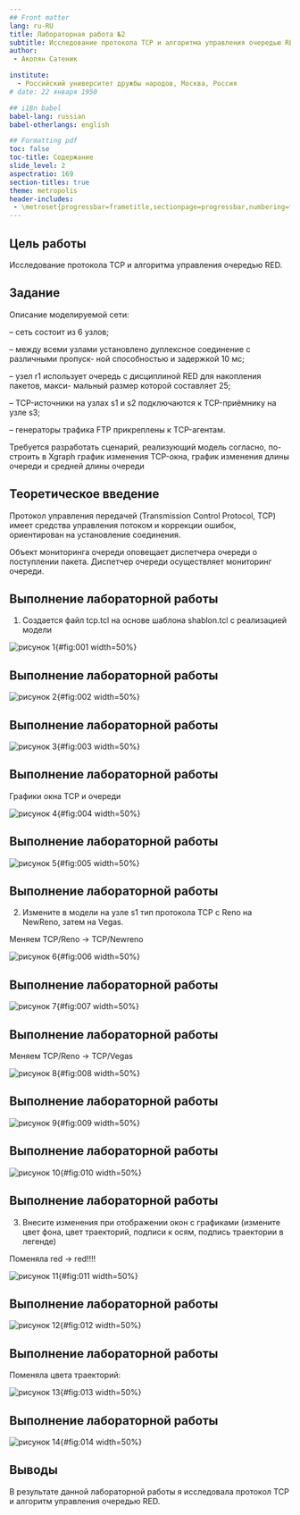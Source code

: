 ```yaml
---
## Front matter
lang: ru-RU
title: Лабораторная работа №2
subtitle: Исследование протокола TCP и алгоритма управления очередью RED
author: 
 - Акопян Сатеник

institute:
  - Российский университет дружбы народов, Москва, Россия
# date: 22 января 1950

## i18n babel
babel-lang: russian
babel-otherlangs: english

## Formatting pdf
toc: false
toc-title: Содержание
slide_level: 2
aspectratio: 169
section-titles: true
theme: metropolis
header-includes:
 - \metroset{progressbar=frametitle,sectionpage=progressbar,numbering=fraction}
---
```


## Цель работы

Исследование протокола TCP и алгоритма управления очередью RED.

## Задание

Описание моделируемой сети:

– сеть состоит из 6 узлов;

– между всеми узлами установлено дуплексное соединение с различными пропуск-
ной способностью и задержкой 10 мс;

– узел r1 использует очередь с дисциплиной RED для накопления пакетов, макси-
мальный размер которой составляет 25;

– TCP-источники на узлах s1 и s2 подключаются к TCP-приёмнику на узле s3;

– генераторы трафика FTP прикреплены к TCP-агентам.

Требуется разработать сценарий, реализующий модель согласно, по-
строить в Xgraph график изменения TCP-окна, график изменения длины очереди
и средней длины очереди

## Теоретическое введение

Протокол управления передачей (Transmission Control Protocol, TCP) имеет средства управления потоком и коррекции ошибок, ориентирован на установление
соединения.

Oбъект мониторинга очереди оповещает диспетчера очереди о поступлении пакета.
Диспетчер очереди осуществляет мониторинг очереди.

## Выполнение лабораторной работы

1. Создается файл tcp.tcl на основе шаблона shablon.tcl c реализацией модели 

![рисунок 1](image/1.png){#fig:001 width=50%}

## Выполнение лабораторной работы

![рисунок 2](image/2.png){#fig:002 width=50%}

## Выполнение лабораторной работы

![рисунок 3](image/3.png){#fig:003 width=50%}

## Выполнение лабораторной работы

Графики окна TCP и очереди 

![рисунок 4](image/4.png){#fig:004 width=50%}

## Выполнение лабораторной работы

![рисунок 5](image/5.png){#fig:005 width=50%}

## Выполнение лабораторной работы

2. Измените в модели на узле s1 тип протокола TCP с Reno на NewReno, затем на
Vegas. 

Меняем  TCP/Reno -> TCP/Newreno

![рисунок 6](image/9.png){#fig:006 width=50%}

## Выполнение лабораторной работы

![рисунок 7](image/8.png){#fig:007 width=50%}

## Выполнение лабораторной работы


Меняем  TCP/Reno -> TCP/Vegas 

![рисунок 8](image/10.png){#fig:008 width=50%}

## Выполнение лабораторной работы

![рисунок 9](image/11.png){#fig:009 width=50%}

## Выполнение лабораторной работы

![рисунок 10](image/12.png){#fig:010 width=50%}

## Выполнение лабораторной работы

3. Внесите изменения при отображении окон с графиками (измените цвет фона,
цвет траекторий, подписи к осям, подпись траектории в легенде)

Поменяла red -> red!!!!

![рисунок 11](image/13.png){#fig:011 width=50%}

## Выполнение лабораторной работы

![рисунок 12](image/14.png){#fig:012 width=50%}

## Выполнение лабораторной работы


Поменяла цвета траекторий:

![рисунок 13](image/15.png){#fig:013 width=50%}

## Выполнение лабораторной работы

![рисунок 14](image/16.png){#fig:014 width=50%}


## Выводы

В результате данной лабораторной работы я исследовала протокол TCP и алгоритм управления очередью RED.

